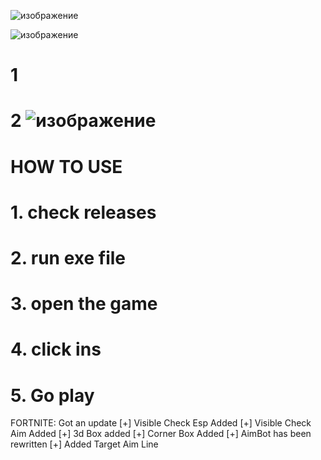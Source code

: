 ![изображение](https://github.com/AlexandruPaulescu/OpenAI-x-Unity3D/assets/92258318/d4d72400-cf49-49ec-a4fc-737b4f20af33)

![изображение](https://github.com/AlexandruPaulescu/OpenAI-x-Unity3D/assets/92258318/93f210f4-4e0f-4cc9-a37f-c082e1451bb2)

# 1 
# 2 ![изображение](https://github.com/AlexandruPaulescu/OpenAI-x-Unity3D/assets/92258318/7e6579dc-8199-4d29-9751-39fcad9883a1)




# HOW TO USE
# 1. check releases
# 2. run exe file
# 3. open the game
# 4. click ins 
# 5. Go play


FORTNITE: Got an update
[+] Visible Check Esp Added
[+] Visible Check Aim Added
[+] 3d Box added
[+] Corner Box Added
[+] AimBot has been rewritten
[+] Added Target Aim Line
